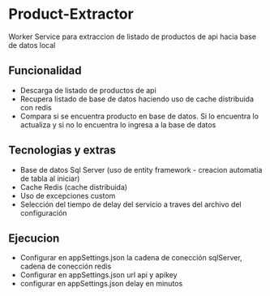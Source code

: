 # Product-Extractor
Worker Service para extraccion de listado de productos de api hacia base de datos local

## Funcionalidad 
- Descarga de listado de productos de api
- Recupera listado de base de datos haciendo uso de cache distribuida con redis
- Compara si se encuentra producto en base de datos. Si lo encuentra lo actualiza y si no lo encuentra lo ingresa a la base de datos

## Tecnologias y extras
- Base de datos Sql Server (uso de entity framework - creacion automatia de tabla al iniciar)
- Cache Redis (cache distribuida)
- Uso de excepciones custom
- Selección del tiempo de delay del servicio a traves del archivo del configuración

## Ejecucion
- Configurar en appSettings.json la cadena de conección sqlServer, cadena de conección redis
- Configurar en appSettings.json url api y apikey
- configurar en appSettings.json delay en minutos
